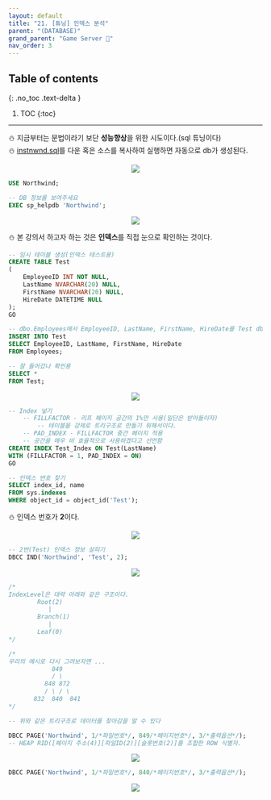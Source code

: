 ```yaml
---
layout: default
title: "21. [튜닝] 인덱스 분석"
parent: "(DATABASE)"
grand_parent: "Game Server 👾"
nav_order: 3
---
```


## Table of contents
{: .no_toc .text-delta }

1. TOC
{:toc}

---

⛄ 지금부터는 문법이라기 보단 **성능향상**을 위한 시도이다.(sql 튜닝이다)<br>
⛄ [instnwnd.sql](https://raw.githubusercontent.com/microsoft/sql-server-samples/master/samples/databases/northwind-pubs/instnwnd.sql)를 다운 혹은 소스를 복사하여 실행하면 자동으로 db가 생성된다.

<p align="center">
  <img src="https://taehyungs-programming-blog.github.io/blog/assets/images/database/basic-21-1.png"/>
</p>

```sql
USE Northwind;

-- DB 정보를 보여주세요
EXEC sp_helpdb 'Northwind';
```

<p align="center">
  <img src="https://taehyungs-programming-blog.github.io/blog/assets/images/database/basic-21-2.png"/>
</p>

⛄ 본 강의서 하고자 하는 것은 **인덱스**를 직접 눈으로 확인하는 것이다.

```sql
-- 임시 테이블 생성(인덱스 테스트용)
CREATE TABLE Test
(
	EmployeeID INT NOT NULL,
	LastName NVARCHAR(20) NULL,
	FirstName NVARCHAR(20) NULL,
	HireDate DATETIME NULL
);
GO

-- dbo.Employees에서 EmployeeID, LastName, FirstName, HireDate를 Test dbo로 넣어달라
INSERT INTO Test
SELECT EmployeeID, LastName, FirstName, HireDate
FROM Employees;

-- 잘 들어갔나 확인용
SELECT *
FROM Test;
```

<p align="center">
  <img src="https://taehyungs-programming-blog.github.io/blog/assets/images/database/basic-21-3.png"/>
</p>

```sql
-- Index 넣기
	-- FILLFACTOR - 리프 페이지 공간의 1%만 사용(일단은 받아들이자)
        -- 테이블을 강제로 트리구조로 만들기 위해서이다.
	-- PAD_INDEX - FILLFACTOR 중간 페이지 적용
	-- 공간을 매우 비 효율적으로 사용하겠다고 선언함
CREATE INDEX Test_Index ON Test(LastName)
WITH (FILLFACTOR = 1, PAD_INDEX = ON)
GO
```

```sql
-- 인덱스 번호 찾기
SELECT index_id, name
FROM sys.indexes
WHERE object_id = object_id('Test');
```

⛄ 인덱스 번호가 **2**이다.

<p align="center">
  <img src="https://taehyungs-programming-blog.github.io/blog/assets/images/database/basic-21-4.png"/>
</p>

```sql
-- 2번(Test) 인덱스 정보 살피기
DBCC IND('Northwind', 'Test', 2);
```

<p align="center">
  <img src="https://taehyungs-programming-blog.github.io/blog/assets/images/database/basic-21-5.png"/>
</p>

```sql
/*
IndexLevel은 대략 아래와 같은 구조이다.
        Root(2)
           |
        Branch(1)
           |
        Leaf(0)
*/

/*
우리의 예시로 다시 그려보자면 ...
            849
            / \
          848 872
          / \ / \
       832  840  841
*/

-- 위와 같은 트리구조로 데이터를 찾아감을 알 수 있다
```

```sql
DBCC PAGE('Northwind', 1/*파일번호*/, 849/*페이지번호*/, 3/*출력옵션*/);
-- HEAP RID([페이지 주소(4)][파일ID(2)][슬롯번호(2)]를 조합한 ROW 식별자.
```

<p align="center">
  <img src="https://taehyungs-programming-blog.github.io/blog/assets/images/database/basic-21-6.png"/>
</p>

```sql
DBCC PAGE('Northwind', 1/*파일번호*/, 840/*페이지번호*/, 3/*출력옵션*/);
```

<p align="center">
  <img src="https://taehyungs-programming-blog.github.io/blog/assets/images/database/basic-21-7.png"/>
</p>

